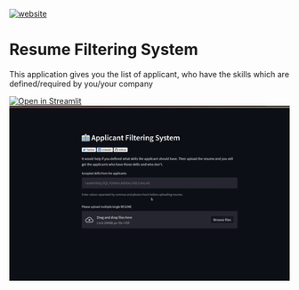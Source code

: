 [![website](https://img.shields.io/website?up_message=online&url=https%3A%2F%2Fashishlotake.pages.dev%2F)](https://ashishlotake.com/)
# Resume Filtering System
This application gives you the list of applicant, who have the skills which are defined/required by you/your company

[![Open in Streamlit](https://static.streamlit.io/badges/streamlit_badge_black_white.svg)](https://share.streamlit.io/ashishlotake/resume-filtering-system/app.py)
[![Awesome ](./resume_project_preview.gif)](https://share.streamlit.io/ashishlotake/resume-filtering-system/app.py)
